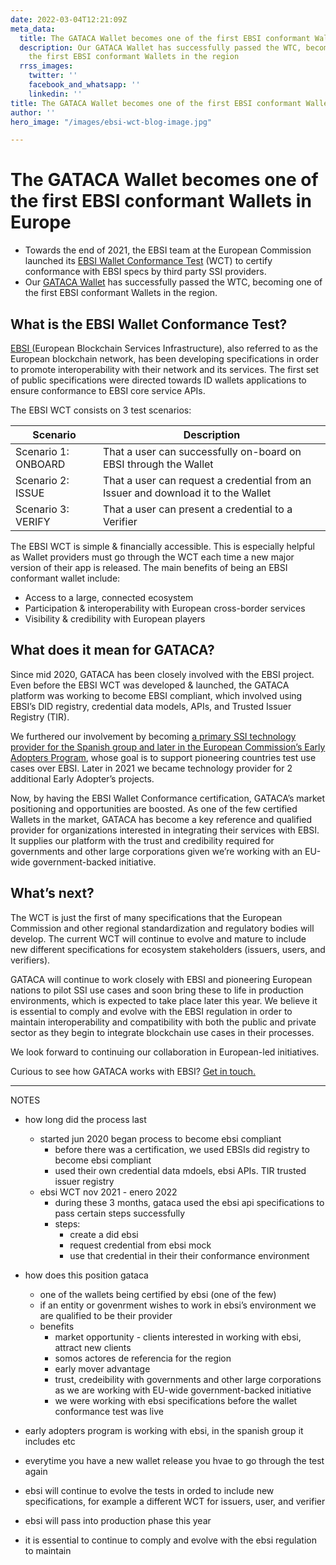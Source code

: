 ```yaml
---
date: 2022-03-04T12:21:09Z
meta_data:
  title: The GATACA Wallet becomes one of the first EBSI conformant Wallets in Europe
  description: Our GATACA Wallet has successfully passed the WTC, becoming one of
    the first EBSI conformant Wallets in the region
  rrss_images:
    twitter: ''
    facebook_and_whatsapp: ''
    linkedin: ''
title: The GATACA Wallet becomes one of the first EBSI conformant Wallets in Europe
author: ''
hero_image: "/images/ebsi-wct-blog-image.jpg"

---
```

# The GATACA Wallet becomes one of the first EBSI conformant Wallets in Europe

* Towards the end of 2021, the EBSI team at the European Commission launched its [EBSI Wallet Conformance Test](https://ec.europa.eu/digital-building-blocks/wikis/display/EBSI/Become+conformant "https://ec.europa.eu/digital-building-blocks/wikis/display/EBSI/Become+conformant") (WCT) to certify conformance with EBSI specs by third party SSI providers.
* Our [GATACA Wallet](https://gataca.io/products/wallet "https://gataca.io/products/wallet") has successfully passed the WTC, becoming one of the first EBSI conformant Wallets in the region.

## What is the EBSI Wallet Conformance Test?

[EBSI ](https://ec.europa.eu/digital-building-blocks/wikis/display/ebsi "https://ec.europa.eu/digital-building-blocks/wikis/display/ebsi")(European Blockchain Services Infrastructure), also referred to as the European blockchain network, has been developing specifications in order to promote interoperability with their network and its services. The first set of public specifications were directed towards ID wallets applications to ensure conformance to EBSI core service APIs.

The EBSI WCT consists on 3 test scenarios:

| Scenario | Description |
| --- | --- |
| Scenario 1: ONBOARD | That a user can successfully on-board on EBSI through the Wallet |
| Scenario 2: ISSUE | That a user can request a credential from an Issuer and download it to the Wallet |
| Scenario 3: VERIFY | That a user can present a credential to a Verifier |

The EBSI WCT is simple & financially accessible. This is especially helpful as Wallet providers must go through the WCT each time a new major version of their app is released. The main benefits of being an EBSI conformant wallet include:

* Access to a large, connected ecosystem
* Participation & interoperability with European cross-border services
* Visibility & credibility with European players

## What does it mean for GATACA?

Since mid 2020, GATACA has been closely involved with the EBSI project. Even before the EBSI WCT was developed & launched, the GATACA platform was working to become EBSI compliant, which involved using EBSI’s DID registry, credential data models, APIs, and Trusted Issuer Registry (TIR).

We furthered our involvement by becoming [a primary SSI technology provider for the Spanish group and later in the European Commission’s Early Adopters Program](https://gataca.io/blog/gataca-joins-the-european-commission-s-early-adopters-program-as-the-ssi-technology-provider-in-the-spanish-group "https://gataca.io/blog/gataca-joins-the-european-commission-s-early-adopters-program-as-the-ssi-technology-provider-in-the-spanish-group"), whose goal is to support pioneering countries test use cases over EBSI. Later in 2021 we became technology provider for 2 additional Early Adopter’s projects.

Now, by having the EBSI Wallet Conformance certification, GATACA’s market positioning and opportunities are boosted. As one of the few certified Wallets in the market, GATACA has become a key reference and qualified provider for organizations interested in integrating their services with EBSI. It supplies our platform with the trust and credibility required for governments and other large corporations given we’re working with an EU-wide government-backed initiative.

## What’s next?

The WCT is just the first of many specifications that the European Commission and other regional standardization and regulatory bodies will develop. The current WCT will continue to evolve and mature to include new different specifications for ecosystem stakeholders (issuers, users, and verifiers).

GATACA will continue to work closely with EBSI and pioneering European nations to pilot SSI use cases and soon bring these to life in production environments, which is expected to take place later this year. We believe it is essential to comply and evolve with the EBSI regulation in order to maintain interoperability and compatibility with both the public and private sector as they begin to integrate blockchain use cases in their processes.

We look forward to continuing our collaboration in European-led initiatives.

Curious to see how GATACA works with EBSI? [Get in touch.](https://gataca.io/company/contact "https://gataca.io/company/contact")

***

NOTES

* how long did the process last
  * started jun 2020 began process to become ebsi compliant
    * before there was a certification, we used EBSIs did registry to become ebsi compliant
    * used their own credential data mdoels, ebsi APIs. TIR trusted issuer registry
  * ebsi WCT nov 2021 - enero 2022
    * during these 3 months, gataca used the ebsi api specifications to pass certain steps successfully
    * steps:
      * create a did ebsi
      * request credential from ebsi mock
      * use that credential in their their conformance environment
* how does this position gataca
  * one of the wallets being certified by ebsi (one of the few)
  * if an entity or govenrment wishes to work in ebsi’s environment we are qualified to be their provider
  * benefits
    * market opportunity - clients interested in working with ebsi, attract new clients
    * somos actores de referencia for the region
    * early mover advantage
    * trust, credeibility with governments and other large corporations as we are working with EU-wide government-backed initiative
    * we were working with ebsi specifications before the wallet conformance test was live

* early adopters program is working with ebsi, in the spanish group it includes etc
* everytime you have a new wallet release you hvae to go through the test again
* ebsi will continue to evolve the tests in orded to include new specifications, for example a different WCT for issuers, user, and verifier
* ebsi will pass into production phase this year
* it is essential to continue to comply and evolve with the ebsi regulation to maintain